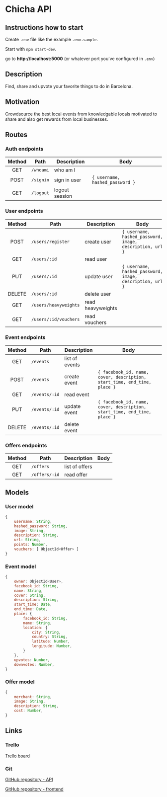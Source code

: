 # Chicha API

## Instructions how to start

Create `.env` file like the example `.env.sample`.

Start with `npm start-dev`.

go to **http://localhost:5000** (or whatever port you've configured in `.env`)

## Description

Find, share and upvote your favorite things to do in Barcelona.

## Motivation

Crowdsource the best local events from knowledgable locals motivated to share and also get rewards from local businesses.

## Routes

### Auth endpoints

| Method  | Path                  | Description       | Body                               |
| :----:  | ----------------      | ----------------  | ------------------------------     |
|  GET    | `/whoami`             | who am I          |                                    |
|  POST   | `/signin`             | sign in user      | `{ username, hashed_password }`    |
|  GET    | `/logout`             | logout session    |                                    |

### User endpoints

| Method  | Path                  | Description       | Body                               |
| :----:  | ----------------      | ----------------  | ------------------------------     |
|  POST   | `/users/register`     | create user       | `{ username, hashed_password, image, description, url }` |
|  GET    | `/users/:id`          | read user         |                                    |
|  PUT    | `/users/:id`          | update user       | `{ username, hashed_password, image, description, url }` |
|  DELETE | `/users/:id`          | delete user       |                                    |
|  GET    | `/users/heavyweights` | read heavyweights |                                    |
|  GET    | `/users/:id/vouchers` | read vouchers     |                                    |

### Event endpoints
    
| Method  | Path                  | Description       | Body                               |
| :----:  | ----------------      | ----------------  | ------------------------------     |
|  GET    | `/events`             | list of events    |                                    |
|  POST   | `/events`             | create event      | `{ facebook_id, name, cover, description, start_time, end_time, place }` |
|  GET    | `/events/:id`         | read event        |                                    |
|  PUT    | `/events/:id`         | update event      | `{ facebook_id, name, cover, description, start_time, end_time, place }` |
|  DELETE | `/events/:id`         | delete event      |                                    |
    
### Offers endpoints

| Method  | Path                  | Description       | Body                               |
| :----:  | ----------------      | ----------------  | ------------------------------     |
|  GET    | `/offers`             | list of offers    |                                    |
|  GET    | `/offers/:id`         | read offer        |                                    |

## Models

### User model

```javascript
{
	username: String,
	hashed_password: String,
	image: String,
	description: String,
	url: String,
	points: Number,
	vouchers: [ ObjectId<Offer> ]
}
```

### Event model

```javascript
{
	owner: ObjectId<User>,
	facebook_id: String,
	name: String,
	cover: String,
	description: String,
	start_time: Date,
	end_time: Date,
	place: {
		facebook_id: String,
		name: String,
		location: {
			city: String,
			country: String,
			latitude: Number,
			longitude: Number,
		}
	},
	upvotes: Number,
	downvotes: Number,
}
```

### Offer model

```javascript
{
	merchant: String,
	image: String,
	description: String,
	cost: Number,
}
```

## Links

### Trello

[Trello board](https://trello.com/b/O8DhDgcu/chicha)

### Git

[GitHub repository - API](https://github.com/michaelsmueller/chicha-api)

[GitHub repository - frontend](https://github.com/michaelsmueller/chicha)

